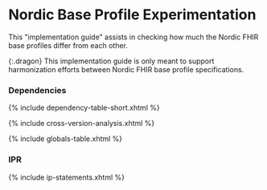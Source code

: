 # Nordic Base Profile Experimentation

This "implementation guide" assists in checking how much the Nordic FHIR base profiles differ from
each other.

{:.dragon}
This implementation guide is only meant to support harmonization efforts between Nordic FHIR base
profile specifications.

### Dependencies

{% include dependency-table-short.xhtml %}

{% include cross-version-analysis.xhtml %}

{% include globals-table.xhtml %}

### IPR

{% include ip-statements.xhtml %}

